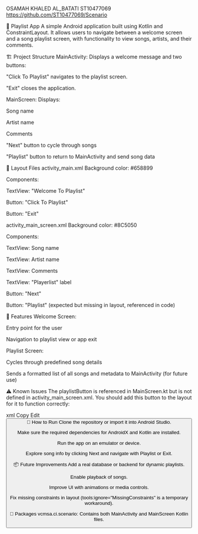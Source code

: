 OSAMAH KHALED AL_BATATI
ST10477069
https://github.com/ST10477069/Scenario


🎵 Playlist App
A simple Android application built using Kotlin and ConstraintLayout. It allows users to navigate between a welcome screen and a song playlist screen, with functionality to view songs, artists, and their comments.

🏗️ Project Structure
MainActivity: Displays a welcome message and two buttons:

"Click To Playlist" navigates to the playlist screen.

"Exit" closes the application.

MainScreen: Displays:

Song name

Artist name

Comments

"Next" button to cycle through songs

"Playlist" button to return to MainActivity and send song data

📄 Layout Files
activity_main.xml
Background color: #658899

Components:

TextView: "Welcome To Playlist"

Button: "Click To Playlist"

Button: "Exit"

activity_main_screen.xml
Background color: #8C5050

Components:

TextView: Song name

TextView: Artist name

TextView: Comments

TextView: "Playerlist" label

Button: "Next"

Button: "Playlist" (expected but missing in layout, referenced in code)

🧠 Features
Welcome Screen:

Entry point for the user

Navigation to playlist view or app exit

Playlist Screen:

Cycles through predefined song details

Sends a formatted list of all songs and metadata to MainActivity (for future use)

⚠️ Known Issues
The playlistButton is referenced in MainScreen.kt but is not defined in activity_main_screen.xml. You should add this button to the layout for it to function correctly:

xml
Copy
Edit
<Button
    android:id="@+id/playlistButton"
    android:layout_width="wrap_content"
    android:layout_height="wrap_content"
    android:text="Playlist"
    app:layout_constraintTop_toBottomOf="@+id/nextButton"
    app:layout_constraintStart_toStartOf="parent"
    app:layout_constraintEnd_toEndOf="parent" />
🚀 How to Run
Clone the repository or import it into Android Studio.

Make sure the required dependencies for AndroidX and Kotlin are installed.

Run the app on an emulator or device.

Explore song info by clicking Next and navigate with Playlist or Exit.

📦 Future Improvements
Add a real database or backend for dynamic playlists.

Enable playback of songs.

Improve UI with animations or media controls.

Fix missing constraints in layout (tools:ignore="MissingConstraints" is a temporary workaround).

📁 Packages
vcmsa.ci.scenario: Contains both MainActivity and MainScreen Kotlin files.
